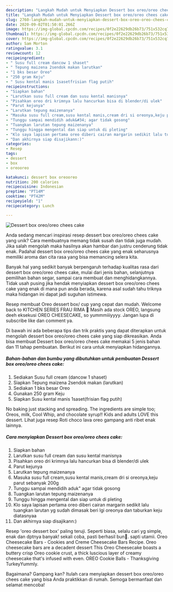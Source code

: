 ```yaml
---
description: "Langkah Mudah untuk Menyiapkan Dessert box oreo/oreo chees cake Anti Gagal"
title: "Langkah Mudah untuk Menyiapkan Dessert box oreo/oreo chees cake Anti Gagal"
slug: 2760-langkah-mudah-untuk-menyiapkan-dessert-box-oreo-oreo-chees-cake-anti-gagal
date: 2020-09-02T01:50:01.266Z
image: https://img-global.cpcdn.com/recipes/0f2e22629db26b73/751x532cq70/dessert-box-oreooreo-chees-cake-foto-resep-utama.jpg
thumbnail: https://img-global.cpcdn.com/recipes/0f2e22629db26b73/751x532cq70/dessert-box-oreooreo-chees-cake-foto-resep-utama.jpg
cover: https://img-global.cpcdn.com/recipes/0f2e22629db26b73/751x532cq70/dessert-box-oreooreo-chees-cake-foto-resep-utama.jpg
author: Sam Morton
ratingvalue: 3.1
reviewcount: 12
recipeingredient:
- " Susu full cream dancow 1 shaset"
- " Tepung maizena 2sendok makan larutkan"
- "1 bks besar Oreo"
- "250 gram Keju"
- " Susu kental manis 1sasetfrisian flag putih"
recipeinstructions:
- "Siapkan bahan"
- "Larutkan susu full cream dan susu kental manisnya"
- "Pisahkan oreo dri krimnya lalu hancurkan bisa di blender/di ulek"
- "Parut kejunya"
- "Larutkan tepung maizenanya"
- "Masuka susu full cream,susu kental manis,cream dri si oreonya,keju parut sebanyak 200g"
- "Tunggu sampai mendidih aduk&#34; agar tidak gosong"
- "Tuangkan larutan tepung maizenanya"
- "Tunggu hingga mengental dan siap untuk di pleting"
- "Klo saya lapisan pertama oreo diberi cairan margarin sedikit lalu tuangkan larutan yg sudah dimasak beri lgi oreonya dan taburkan keju diatasnyaa"
- "Dan akhirnya siap disajikann:)"
categories:
- Resep
tags:
- dessert
- box
- oreooreo

katakunci: dessert box oreooreo 
nutrition: 200 calories
recipecuisine: Indonesian
preptime: "PT14M"
cooktime: "PT42M"
recipeyield: "1"
recipecategory: Lunch

---
```



![Dessert box oreo/oreo chees cake](https://img-global.cpcdn.com/recipes/0f2e22629db26b73/751x532cq70/dessert-box-oreooreo-chees-cake-foto-resep-utama.jpg)

Anda sedang mencari inspirasi resep dessert box oreo/oreo chees cake yang unik? Cara membuatnya memang tidak susah dan tidak juga mudah. Jika salah mengolah maka hasilnya akan hambar dan justru cenderung tidak enak. Padahal dessert box oreo/oreo chees cake yang enak seharusnya memiliki aroma dan cita rasa yang bisa memancing selera kita.

Banyak hal yang sedikit banyak berpengaruh terhadap kualitas rasa dari dessert box oreo/oreo chees cake, mulai dari jenis bahan, selanjutnya pemilihan bahan segar, sampai cara membuat dan menghidangkannya. Tidak usah pusing jika hendak menyiapkan dessert box oreo/oreo chees cake yang enak di mana pun anda berada, karena asal sudah tahu triknya maka hidangan ini dapat jadi suguhan istimewa.

Resep membuat Oreo dessert box/ cup yang cepat dan mudah. Welcome back to KITCHEN SERIES FRAU RIMA 🥰 Masih ada stock OREO, langsung deeh eksekusi OREO CHEESECAKE, so yummmiiiyyyy. Jangan lupa di subscribe like dan comment ya.


Di bawah ini ada beberapa tips dan trik praktis yang dapat diterapkan untuk mengolah dessert box oreo/oreo chees cake yang siap dikreasikan. Anda bisa membuat Dessert box oreo/oreo chees cake memakai 5 jenis bahan dan 11 tahap pembuatan. Berikut ini cara untuk menyiapkan hidangannya.

<!--inarticleads1-->

##### Bahan-bahan dan bumbu yang dibutuhkan untuk pembuatan Dessert box oreo/oreo chees cake:

1. Sediakan  Susu full cream (dancow 1 shaset)
1. Siapkan  Tepung maizena 2sendok makan (larutkan)
1. Sediakan 1 bks besar Oreo
1. Gunakan 250 gram Keju
1. Siapkan  Susu kental manis 1saset(frisian flag putih)


No baking just stacking and spreading. The ingredients are simple too; Oreos, milk, Cool Whip, and chocolate syrup!! Kids and adults LOVE this dessert. Lihat juga resep Roti choco lava oreo gampang anti ribet enak lainnya. 

<!--inarticleads2-->

##### Cara menyiapkan Dessert box oreo/oreo chees cake:

1. Siapkan bahan
1. Larutkan susu full cream dan susu kental manisnya
1. Pisahkan oreo dri krimnya lalu hancurkan bisa di blender/di ulek
1. Parut kejunya
1. Larutkan tepung maizenanya
1. Masuka susu full cream,susu kental manis,cream dri si oreonya,keju parut sebanyak 200g
1. Tunggu sampai mendidih aduk&#34; agar tidak gosong
1. Tuangkan larutan tepung maizenanya
1. Tunggu hingga mengental dan siap untuk di pleting
1. Klo saya lapisan pertama oreo diberi cairan margarin sedikit lalu tuangkan larutan yg sudah dimasak beri lgi oreonya dan taburkan keju diatasnyaa
1. Dan akhirnya siap disajikann:)


Resep &#39;oreo dessert box&#39; paling teruji. Seperti biasa, selalu cari yg simple, enak dan dptnya banyak! sekali coba, pasti berhasil bun🥰. sapti utamii. Oreo Cheesecake Bars - Cookies and Creme Cheesecake Bars Recipe. Oreo cheesecake bars are a decadent dessert This Oreo Cheesecake boasts a buttery crisp Oreo cookie crust, a thick luscious layer of creamy cheesecake that&#39;s infused with even. OREO Cookie Balls - Thanksgiving TurkeyYummly. 

Bagaimana? Gampang kan? Itulah cara menyiapkan dessert box oreo/oreo chees cake yang bisa Anda praktikkan di rumah. Semoga bermanfaat dan selamat mencoba!
